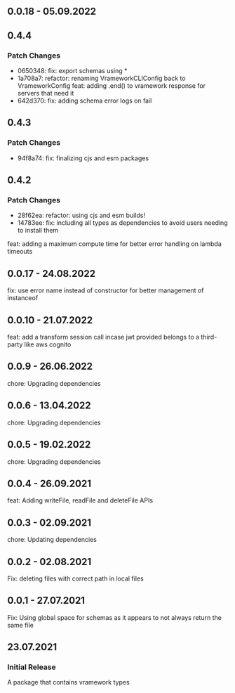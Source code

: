 ## 0.0.18 - 05.09.2022

## 0.4.4

### Patch Changes

- 0650348: fix: export schemas using \*
- 1a708a7: refactor: renaming VrameworkCLIConfig back to VrameworkConfig
  feat: adding .end() to vramework response for servers that need it
- 642d370: fix: adding schema error logs on fail

## 0.4.3

### Patch Changes

- 94f8a74: fix: finalizing cjs and esm packages

## 0.4.2

### Patch Changes

- 28f62ea: refactor: using cjs and esm builds!
- 14783ee: fix: including all types as dependencies to avoid users needing to install them

feat: adding a maximum compute time for better error handling on lambda timeouts

## 0.0.17 - 24.08.2022

fix: use error name instead of constructor for better management of instanceof

## 0.0.10 - 21.07.2022

feat: add a transform session call incase jwt provided belongs to a third-party like aws cognito

## 0.0.9 - 26.06.2022

chore: Upgrading dependencies

## 0.0.6 - 13.04.2022

chore: Upgrading dependencies

## 0.0.5 - 19.02.2022

chore: Upgrading dependencies

## 0.0.4 - 26.09.2021

feat: Adding writeFile, readFile and deleteFile APIs

## 0.0.3 - 02.09.2021

chore: Updating dependencies

## 0.0.2 - 02.08.2021

Fix: deleting files with correct path in local files

## 0.0.1 - 27.07.2021

Fix: Using global space for schemas as it appears to not always return the same file

## 23.07.2021

### Initial Release

A package that contains vramework types
